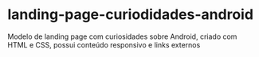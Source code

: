 # landing-page-curiodidades-android
Modelo de landing page com curiosidades sobre Android, criado com HTML e CSS, possui conteúdo responsivo e links externos

